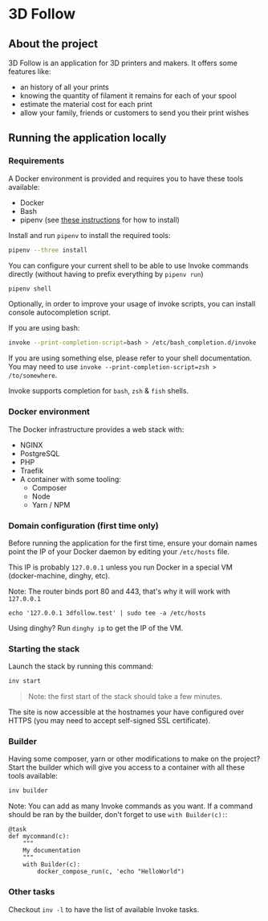 # 3D Follow

## About the project

3D Follow is an application for 3D printers and makers. It offers some features like:
- an history of all your prints
- knowing the quantity of filament it remains for each of your spool
- estimate the material cost for each print
- allow your family, friends or customers to send you their print wishes

## Running the application locally

### Requirements

A Docker environment is provided and requires you to have these tools available:

* Docker
* Bash
* pipenv (see [these instructions](https://pipenv.readthedocs.io/en/latest/install/) for how to install)

Install and run `pipenv` to install the required tools:

```bash
pipenv --three install
```

You can configure your current shell to be able to use Invoke commands directly
(without having to prefix everything by `pipenv run`)

```bash
pipenv shell
```

Optionally, in order to improve your usage of invoke scripts, you can install console autocompletion script.

If you are using bash:

```bash
invoke --print-completion-script=bash > /etc/bash_completion.d/invoke
```

If you are using something else, please refer to your shell documentation.
You may need to use `invoke --print-completion-script=zsh > /to/somewhere`.

Invoke supports completion for `bash`, `zsh` & `fish` shells.

### Docker environment

The Docker infrastructure provides a web stack with:
- NGINX
- PostgreSQL
- PHP
- Traefik
- A container with some tooling:
   - Composer
   - Node
   - Yarn / NPM

### Domain configuration (first time only)

Before running the application for the first time, ensure your domain names
point the IP of your Docker daemon by editing your `/etc/hosts` file.

This IP is probably `127.0.0.1` unless you run Docker in a special VM (docker-machine, dinghy, etc).

Note: The router binds port 80 and 443, that's why it will work with `127.0.0.1`

```
echo '127.0.0.1 3dfollow.test' | sudo tee -a /etc/hosts
```

Using dinghy? Run `dinghy ip` to get the IP of the VM.

### Starting the stack

Launch the stack by running this command:

```bash
inv start
```

> Note: the first start of the stack should take a few minutes.

The site is now accessible at the hostnames your have configured over HTTPS
(you may need to accept self-signed SSL certificate).

### Builder

Having some composer, yarn or other modifications to make on the project?
Start the builder which will give you access to a container with all these
tools available:

```bash
inv builder
```

Note: You can add as many Invoke commands as you want. If a command should be
ran by the builder, don't forget to use `with Builder(c):`:
```
@task
def mycommand(c):
    """
    My documentation
    """
    with Builder(c):
        docker_compose_run(c, 'echo "HelloWorld")
```

### Other tasks

Checkout `inv -l` to have the list of available Invoke tasks.
